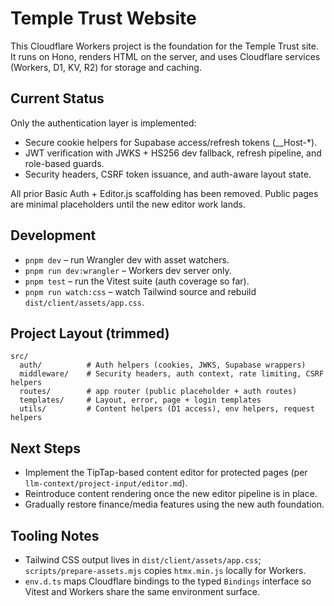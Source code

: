 # Temple Trust Website

This Cloudflare Workers project is the foundation for the Temple Trust site. It
runs on Hono, renders HTML on the server, and uses Cloudflare services
(Workers, D1, KV, R2) for storage and caching.

## Current Status

Only the authentication layer is implemented:

- Secure cookie helpers for Supabase access/refresh tokens (__Host-*).
- JWT verification with JWKS + HS256 dev fallback, refresh pipeline, and
  role-based guards.
- Security headers, CSRF token issuance, and auth-aware layout state.

All prior Basic Auth + Editor.js scaffolding has been removed. Public pages are
minimal placeholders until the new editor work lands.

## Development

- `pnpm dev` – run Wrangler dev with asset watchers.
- `pnpm run dev:wrangler` – Workers dev server only.
- `pnpm test` – run the Vitest suite (auth coverage so far).
- `pnpm run watch:css` – watch Tailwind source and rebuild `dist/client/assets/app.css`.

## Project Layout (trimmed)

```
src/
  auth/          # Auth helpers (cookies, JWKS, Supabase wrappers)
  middleware/    # Security headers, auth context, rate limiting, CSRF helpers
  routes/        # app router (public placeholder + auth routes)
  templates/     # Layout, error, page + login templates
  utils/         # Content helpers (D1 access), env helpers, request helpers
```

## Next Steps

- Implement the TipTap-based content editor for protected pages (per
  `llm-context/project-input/editor.md`).
- Reintroduce content rendering once the new editor pipeline is in place.
- Gradually restore finance/media features using the new auth foundation.

## Tooling Notes

- Tailwind CSS output lives in `dist/client/assets/app.css`; `scripts/prepare-assets.mjs`
  copies `htmx.min.js` locally for Workers.
- `env.d.ts` maps Cloudflare bindings to the typed `Bindings` interface so Vitest
  and Workers share the same environment surface.

